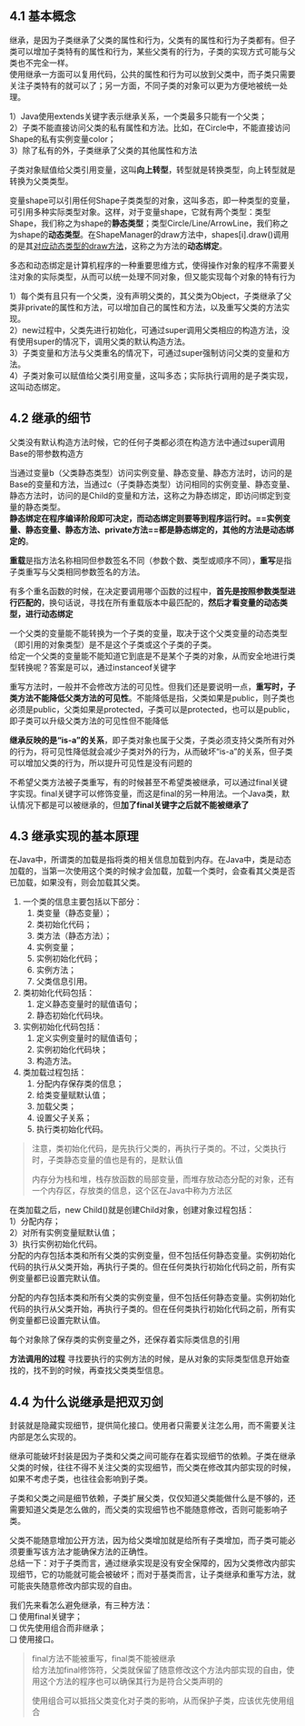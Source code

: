 ## 4.1 基本概念

继承，是因为子类继承了父类的属性和行为，父类有的属性和行为子类都有。但子类可以增加子类特有的属性和行为，某些父类有的行为，子类的实现方式可能与父类也不完全一样。  
使用继承一方面可以复用代码，公共的属性和行为可以放到父类中，而子类只需要关注子类特有的就可以了；另一方面，不同子类的对象可以更为方便地被统一处理。

1）Java使用extends关键字表示继承关系，一个类最多只能有一个父类；  
2）子类不能直接访问父类的私有属性和方法。比如，在Circle中，不能直接访问Shape的私有实例变量color；  
3）除了私有的外，子类继承了父类的其他属性和方法

子类对象赋值给父类引用变量，这叫**向上转型**，转型就是转换类型，向上转型就是转换为父类类型。

变量shape可以引用任何Shape子类类型的对象，这叫多态，即一种类型的变量，可引用多种实际类型对象。这样，对于变量shape，它就有两个类型：类型Shape，我们称之为shape的**静态类型**；类型Circle/Line/ArrowLine，我们称之为shape的**动态类型**。在ShapeManager的draw方法中，shapes[i].draw()调用的是其<u>对应动态类型的draw方法</u>，这称之为方法的**动态绑定**。

多态和动态绑定是计算机程序的一种重要思维方式，使得操作对象的程序不需要关注对象的实际类型，从而可以统一处理不同对象，但又能实现每个对象的特有行为

1）每个类有且只有一个父类，没有声明父类的，其父类为Object，子类继承了父类非private的属性和方法，可以增加自己的属性和方法，以及重写父类的方法实现。  
2）new过程中，父类先进行初始化，可通过super调用父类相应的构造方法，没有使用super的情况下，调用父类的默认构造方法。  
3）子类变量和方法与父类重名的情况下，可通过super强制访问父类的变量和方法。  
4）子类对象可以赋值给父类引用变量，这叫多态；实际执行调用的是子类实现，这叫动态绑定。

## 4.2 继承的细节

父类没有默认构造方法时候，它的任何子类都必须在构造方法中通过super调用Base的带参数构造方 

当通过变量b（父类静态类型）访问实例变量、静态变量、静态方法时，访问的是Base的变量和方法，当通过c（子类静态类型）访问相同的实例变量、静态变量、静态方法时，访问的是Child的变量和方法，这称之为静态绑定，即访问绑定到变量的静态类型。  
**静态绑定在程序编译阶段即可决定，而动态绑定则要等到程序运行时。==实例变量、静态变量、静态方法、private方法==都是静态绑定的，其他的方法是动态绑定的**。 

**重载**是指方法名称相同但参数签名不同（参数个数、类型或顺序不同），**重写**是指子类重写与父类相同参数签名的方法。 

有多个重名函数的时候，在决定要调用哪个函数的过程中，**首先是按照参数类型进行匹配的**，换句话说，寻找在所有重载版本中最匹配的，**然后才看变量的动态类型，进行动态绑定** 

一个父类的变量能不能转换为一个子类的变量，取决于这个父类变量的动态类型（即引用的对象类型）是不是这个子类或这个子类的子类。  
给定一个父类的变量能不能知道它到底是不是某个子类的对象，从而安全地进行类型转换呢？答案是可以，通过instanceof关键字

重写方法时，一般并不会修改方法的可见性。但我们还是要说明一点，**重写时，子类方法不能降低父类方法的可见性**。不能降低是指，父类如果是public，则子类也必须是public，父类如果是protected，子类可以是protected，也可以是public，即子类可以升级父类方法的可见性但不能降低

**继承反映的是“is-a”的关系**，即子类对象也属于父类，子类必须支持父类所有对外的行为，将可见性降低就会减少子类对外的行为，从而破坏“is-a”的关系，但子类可以增加父类的行为，所以提升可见性是没有问题的

不希望父类方法被子类重写，有的时候甚至不希望类被继承，可以通过final关键字实现。final关键字可以修饰变量，而这是final的另一种用法。一个Java类，默认情况下都是可以被继承的，但**加了final关键字之后就不能被继承了**

## 4.3 继承实现的基本原理

在Java中，所谓类的加载是指将类的相关信息加载到内存。在Java中，类是动态加载的，当第一次使用这个类的时候才会加载，加载一个类时，会查看其父类是否已加载，如果没有，则会加载其父类。

1. 一个类的信息主要包括以下部分：
   1. 类变量（静态变量）；
   2. 类初始化代码；
   3. 类方法（静态方法）；
   4. 实例变量；
   5. 实例初始化代码；
   6. 实例方法；
   7. 父类信息引用。
2. 类初始化代码包括：
   1. 定义静态变量时的赋值语句；
   2. 静态初始化代码块。
3. 实例初始化代码包括：
   1. 定义实例变量时的赋值语句；
   2. 实例初始化代码块；
   3. 构造方法。
4. 类加载过程包括：
   1. 分配内存保存类的信息；
   2. 给类变量赋默认值；
   3. 加载父类；
   4. 设置父子关系；
   5. 执行类初始化代码。

> 注意，类初始化代码，是先执行父类的，再执行子类的。不过，父类执行时，子类静态变量的值也是有的，是默认值
>
> 内存分为栈和堆，栈存放函数的局部变量，而堆存放动态分配的对象，还有一个内存区，存放类的信息，这个区在Java中称为方法区

在类加载之后，new Child()就是创建Child对象，创建对象过程包括：  
1）分配内存；  
2）对所有实例变量赋默认值；  
3）执行实例初始化代码。  
分配的内存包括本类和所有父类的实例变量，但不包括任何静态变量。实例初始化代码的执行从父类开始，再执行子类的。但在任何类执行初始化代码之前，所有实例变量都已设置完默认值。

分配的内存包括本类和所有父类的实例变量，但不包括任何静态变量。实例初始化代码的执行从父类开始，再执行子类的。但在任何类执行初始化代码之前，所有实例变量都已设置完默认值。

每个对象除了保存类的实例变量之外，还保存着实际类信息的引用

**方法调用的过程** 寻找要执行的实例方法的时候，是从对象的实际类型信息开始查找的，找不到的时候，再查找父类类型信息。

## 4.4 为什么说继承是把双刃剑

封装就是隐藏实现细节，提供简化接口。使用者只需要关注怎么用，而不需要关注内部是怎么实现的。

继承可能破坏封装是因为子类和父类之间可能存在着实现细节的依赖。子类在继承父类的时候，往往不得不关注父类的实现细节，而父类在修改其内部实现的时候，如果不考虑子类，也往往会影响到子类。

子类和父类之间是细节依赖，子类扩展父类，仅仅知道父类能做什么是不够的，还需要知道父类是怎么做的，而父类的实现细节也不能随意修改，否则可能影响子类。

父类不能随意增加公开方法，因为给父类增加就是给所有子类增加，而子类可能必须要重写该方法才能确保方法的正确性。  
总结一下：对于子类而言，通过继承实现是没有安全保障的，因为父类修改内部实现细节，它的功能就可能会被破坏；而对于基类而言，让子类继承和重写方法，就可能丧失随意修改内部实现的自由。

我们先来看怎么避免继承，有三种方法：  
❑ 使用final关键字；  
❑ 优先使用组合而非继承；  
❑ 使用接口。

> final方法不能被重写，final类不能被继承  
> 给方法加final修饰符，父类就保留了随意修改这个方法内部实现的自由，使用这个方法的程序也可以确保其行为是符合父类声明的  
>
> 使用组合可以抵挡父类变化对子类的影响，从而保护子类，应该优先使用组合